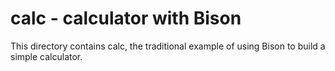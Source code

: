 # calc - calculator with Bison

This directory contains calc, the traditional example of using Bison to
build a simple calculator.

<!---
Local Variables:
fill-column: 76
ispell-dictionary: "american"
End:

Copyright (C) 2019 Free Software Foundation, Inc.

This file is part of Bison, the GNU Compiler Compiler.

This program is free software: you can redistribute it and/or modify
it under the terms of the GNU General Public License as published by
the Free Software Foundation, either version 3 of the License, or
(at your option) any later version.

This program is distributed in the hope that it will be useful,
but WITHOUT ANY WARRANTY; without even the implied warranty of
MERCHANTABILITY or FITNESS FOR A PARTICULAR PURPOSE.  See the
GNU General Public License for more details.

You should have received a copy of the GNU General Public License
along with this program.  If not, see <http://www.gnu.org/licenses/>.
--->
